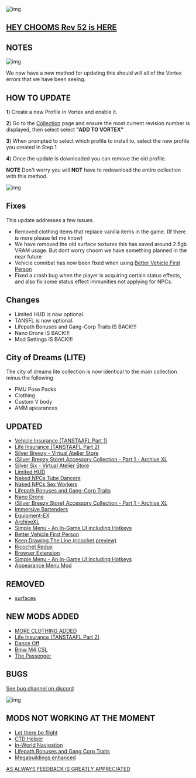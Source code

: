 ![img](https://s11.gifyu.com/images/Cuty-od-Dreams-Logo-YellowUP.png)

## [HEY CHOOMS Rev 52 is HERE](https://)


## NOTES

![img](https://i.imgur.com/wAJUpeU.png)

We now have a new method for updating this should will all of the Vortex errors that we have been seeing.

## HOW TO UPDATE

**1**) Create a new Profile in Vortex and enable it.

**2**) Go to the [Collection](https://next.nexusmods.com/cyberpunk2077/collections/dfvt7o?utm_source=copy&utm_medium=social&utm_campaign=share_collection) page and ensure the most current revision number is displayed, then select select **"ADD TO VORTEX"**

**3**) When prompted to select which profile to install to, select the new profile you created in Step 1

**4**) Once the update is downloaded you can remove the old profile.

**NOTE** Don't worry you will **NOT** have to redownload the entire collection with this method.

![img](https://i.imgur.com/wAJUpeU.png)

## Fixes

This update addresses a few issues.

- Removed clothing items that replace vanilla items in the game. (If there is more please let me know)
- We have removed the old surface textures this has saved around 2.5gb VRAM usage. But dont worry choom we have something planned in the near future
- Vehicle comnbat has now been fixed when using [Better Vehicle First Person](https://www.nexusmods.com/cyberpunk2077/mods/2202?tab=description)
- Fixed a crash bug when the player is acquiring certain status effects, and also fix some status effect immunities not applying for NPCs.

## Changes 
- Limited HUD is now optional.
- TANSFL is now optional.
- Lifepath Bonuses and Gang-Corp Traits IS BACK!!!
- Nano Drone IS BACK!!!
- Mod Settings IS BACK!!!

## City of Dreams (LITE)
The city of dreams lite collection is now identical to the main collection minus the following
- PMU Pose Packs
- Clothing
- Custom V body
- AMM apearances

## UPDATED

- [Vehicle Insurance (TANSTAAFL Part 1)](https://www.nexusmods.com/cyberpunk2077/mods/10039)
- [Life Insurance (TANSTAAFL Part 2)](https://www.nexusmods.com/cyberpunk2077/mods/10569)
- [Silver Breezy - Virtual Atelier Store](https://www.nexusmods.com/cyberpunk2077/mods/7773)
- [(Silver Breezy Store) Accessory Collection - Part 1 - Archive XL](https://www.nexusmods.com/cyberpunk2077/mods/7850)
- [Silver Six - Virtual Atelier Store](https://www.nexusmods.com/cyberpunk2077/mods/7032)
- [Limited HUD](https://www.nexusmods.com/cyberpunk2077/mods/2592)
- [Naked NPCs Tube Dancers](https://www.nexusmods.com/cyberpunk2077/mods/9689)
- [Naked NPCs Sex Workers](https://www.nexusmods.com/cyberpunk2077/mods/9738?tab=description)
- [Lifepath Bonuses and Gang-Corp Traits](https://www.nexusmods.com/cyberpunk2077/mods/2217?tab=description)
- [Nano Drone](https://www.nexusmods.com/cyberpunk2077/mods/3419?tab=description)
- [(Silver Breezy Store) Accessory Collection - Part 1 - Archive XL](https://www.nexusmods.com/cyberpunk2077/mods/7850)
- [Immersive Bartenders](https://www.nexusmods.com/cyberpunk2077/mods/7203)
- [Equipment-EX](https://www.nexusmods.com/cyberpunk2077/mods/6945)
- [ArchiveXL](https://www.nexusmods.com/cyberpunk2077/mods/4198?tab=description)
- [Simple Menu - An In-Game UI including Hotkeys](https://www.nexusmods.com/cyberpunk2077/mods/818)
- [Better Vehicle First Person](https://www.nexusmods.com/cyberpunk2077/mods/2202?tab=description)
- [Keep Drawing The Line (ricochet preview)](https://www.nexusmods.com/cyberpunk2077/mods/7198?tab=description)
- [Ricochet Redux](https://www.nexusmods.com/cyberpunk2077/mods/7197?tab=description)
- [Browser Extension](https://www.nexusmods.com/cyberpunk2077/mods/10038)
- [Simple Menu - An In-Game UI including Hotkeys](https://www.nexusmods.com/cyberpunk2077/mods/818)
- [Appearance Menu Mod](https://www.nexusmods.com/cyberpunk2077/mods/790?tab=description)

## REMOVED

- [surfaces](https://www.nexusmods.com/cyberpunk2077/mods/2723?tab=description)

## NEW MODS ADDED 

- [MORE CLOTHING ADDED](https://)
- [Life Insurance (TANSTAAFL Part 2)](https://www.nexusmods.com/cyberpunk2077/mods/10569/?tab=description&jump_to_comment=129886082)
- [Dance Off](https://www.nexusmods.com/cyberpunk2077/mods/10615?tab=description)
- [Bmw M4 CSL](https://www.nexusmods.com/cyberpunk2077/mods/10702)
- [The Passenger](https://www.nexusmods.com/cyberpunk2077/mods/10731)

## BUGS

 [See bug channel on discord](https://discord.gg/xZNztPjA2u)
 
![img](https://i.imgur.com/wAJUpeU.png)

## MODS NOT WORKING AT THE MOMENT 

- [Let there be flight](https://)
- [CTD Helper](https://)
- [In-World Navigation](https://)
- [Lifepath Bonuses and Gang Corp Traits](https://)
- [Megabuildings enhanced](https://www.nexusmods.com/cyberpunk2077/mods/4924?tab=description)

[AS ALWAYS FEEDBACK IS GREATLY APPRECIATED](https://)